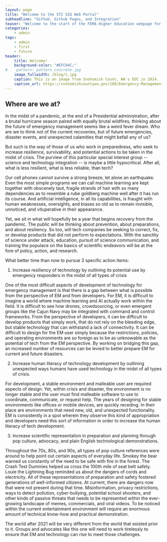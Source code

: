 ```yaml
---
layout: page
title: "Welcome to the STI SIG Web Portal"
subheadline: "Github, Github Pages, and Integration"
teaser: "Welcome to the start of the FEMA Higher Education webpage for the Science and Technology Integration special interest group!"
categories:
    - admin
tags:
    - admin
    - first
    - future
header:
    title: Welcome!
    background-color: "#EFC94C;"
#    pattern: pattern_concrete.jpg
    image_fullwidth: /blog/1.jpg
    caption: This is an image from Snohomish Count, WA's EOC in 2014.
    caption_url: https://snohomishcountywa.gov/180/Emergency-Management
---
```

<!--more-->

## Where are we at?

In the midst of a pandemic, at the end of a Presidential administration, after a brutal hurricane season paired with equally brutal wildfires, thinking about the future of emergency management seems like a weird fever dream. Who are we to think not of the current recoveries, but of future emergencies, disaster events, and unexpected calamities that might befall any of us? 

But such is the way of those of us who work in preparedness, who seek to increase resilience, survivability, and potential actions to be taken in the midst of crisis. The purview of this particular special interest group -- science and technology integration -- is maybe a little hypocritical. After all, what is less resilient, what is less reliable, than tech? 

Our cell phones cannot survive a strong breeze, let alone an earthquake. Even the most simple programs we can call machine learning are kept together with obscenely taut, fragile strands of hair with so many dependencies as to resemble a rube goldberg machine well after it has run its course. And artificial intelligence, in all its capabilities, is fraught with human weaknesses, oversights, and biases so old as to remain invisible, unnoticed, and vituperative in their appearance. 

Yet, we sit in what will hopefully be a year that begins recovery from the pandemic. The public will be thinking about prevention, about preparations, and about resiliency. So too, will tech companies be seeking to correct, fix, or develop products that did not perform to expectations. With the sanctity of science under attack, education, pursuit of science communication, and training the populace on the basics of scientific endeavors will be at the fore of policy, action, and research. 

What better time than now to pursue 3 specific action items:

1. Increase resiliency of technology by outlining its potential use by emergency responders in the midst of all types of crisis

One of the most difficult aspects of development of technology for emergency management is that there is a gap between what is possible from the perspective of EM and from developers. For EM, it is difficult to imagine a world where machine learning and AI actually work within the field. It is difficult to see how drones, crowdsourcing, or even emergent groups like the Cajun Navy may be integrated with command and control frameworks. From the perspective of developers, it can be difficult to develop products that simply work, that do not rely on the bleeding edge, but stable technology that can withstand a lack of connectivity. It can be difficult to design for the EM user simply because the restrictions, policies, and operating environments are so foreign as to be as unknowable as the potential of tech from the EM perspective. By working on bridging this gap, an increased number of resources can be levied to better prepare EM for current and future disasters.

2. Increase human literacy of technology development by outlining unexpected ways humans have used technology in the midst of all types of crisis.

For development, a stable environment and malleable user are required aspects of design. Yet, within crisis and disaster, the environment is no longer stable and the user must find malleable software to use to coordinate, communicate, or request help. The years of designing for stable environments like offices or mobile devices, are quickly receding. In their place are environments that need new, old, and unexpected functionality. EM is consistently in a spot wherein they observe this kind of appropriation and developers need this sort of information in order to increase the human literacy of tech development. 

3. Increase scientific representation in preparation and planning through pop culture, advocacy, and plain English technological demonstrations. 

Throughout the 70s, 80s, and 90s, all types of pop culture references were around to help point out certain aspects of everyday life. Smokey the bear warned us constantly of the need to be safe with fire in the forest. The Crash Test Dummies helped us cross the 100th mile of seat belt safety. Louie the Lightning Bug reminded us about the dangers of cords and electricity. All of these representations of preparation and safety fostered generations of well-informed citizens. At current, there are dangers now that were not present during that time. Misinformation, privacy restrictions, ways to detect pollution, cyber-bullying, potential school shooters, and other kinds of passive threats that needs to be represented within the ever-growing landscape of memes, commercials, and viral videos. To be noticed within the current entertainment environment will require an enormous amount of technical know-how and practical demonstration. 

The world after 2021 will be very different from the world that existed prior to it. Groups and advocates like this one will need to work tirelessly to ensure that EM and technology can rise to meet those challenges. 


<!-- ~~~
header:
    title: header with text
    image_fullwidth: unsplash_brooklyn-bridge_header.jpg
    caption: This is a caption for the header image with link
    caption_url: https://unsplash.com/
~~~ -->
